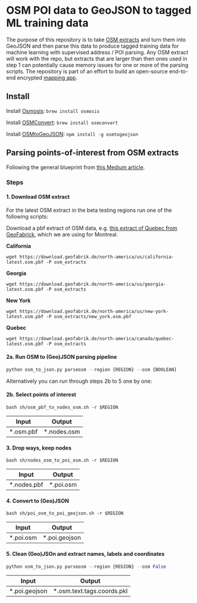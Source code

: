 # OSM POI data to GeoJSON to tagged ML training data

The purpose of this repository is to take [OSM extracts](https://www.geofabrik.de/data/download.html) and turn them into GeoJSON and then parse this data to produce tagged training data for machine learning with supervised address / POI parsing. Any OSM extract will work with the repo, but extracts that are larger than then ones used in step 1 can potentially cause memory issues for one or more of the parsing scripts. The repository is part of an effort to build an open-source end-to-end encrypted [mapping app](https://github.com/driftmap).

## Install

Install [Osmosis](https://wiki.openstreetmap.org/wiki/Osmosis): `brew install osmosis`

Install [OSMConvert](https://wiki.openstreetmap.org/wiki/Osmconvert): `brew install osmconvert`

Install [OSMtoGeoJSON](https://github.com/tyrasd/osmtogeojson): `npm install -g osmtogeojson`

## Parsing points-of-interest from OSM extracts

Following the general blueprint from [this Medium article](https://medium.com/codait/easy-access-to-all-points-of-interest-data-acc6569e45b2).

### Steps

#### 1. Download OSM extract

For the latest OSM extract in the beta testing regions run one of the following scripts:

Download a pbf extract of OSM data, e.g. [this extract of Quebec from GeoFabrick](https://download.geofabrik.de/north-america/canada/quebec.html), which we are using for Montreal. 

**California**
```console
wget https://download.geofabrik.de/north-america/us/california-latest.osm.pbf -P osm_extracts
```

**Georgia**
```console
wget https://download.geofabrik.de/north-america/us/georgia-latest.osm.pbf -P osm_extracts
```

**New York**
```console
wget https://download.geofabrik.de/north-america/us/new-york-latest.osm.pbf -P osm_extracts/new_york.osm.pbf
```

**Quebec**
```console
wget https://download.geofabrik.de/north-america/canada/quebec-latest.osm.pbf -P osm_extracts
```

#### 2a. Run OSM to (Geo)JSON parsing pipeline

```python
python osm_to_json.py parseosm --region {REGION} --osm {BOOLEAN}
```

Alternatively you can run through steps 2b to 5 one by one:

#### 2b. Select points of interest

```console
bash sh/osm_pbf_to_nodes_osm.sh -r $REGION
```

|Input|Output|
|---|---|
|\*.osm.pbf|\*.nodes.osm|

#### 3. Drop ways, keep nodes

```console
bash sh/nodes_osm_to_poi_osm.sh -r $REGION
```
|Input|Output|
|---|---|
|\*.nodes.pbf|\*.poi.osm|

#### 4. Convert to (Geo)JSON

```console
bash sh/poi_osm_to_poi_geojson.sh -r $REGION
```

|Input|Output|
|---|---|
|\*.poi.osm|\*.poi.geojson|

#### 5. Clean (Geo)JSOn and extract names, labels and coordinates

```python
python osm_to_json.py parseosm --region {REGION} --osm False
```

|Input|Output|
|---|---|
|\*.poi.geojson|\*.osm.text.tags.coords.pkl|